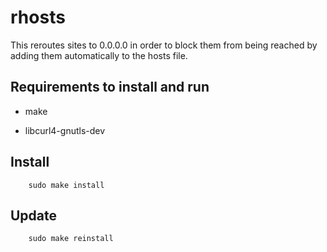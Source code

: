 # rhosts

This reroutes sites to 0.0.0.0 in order to block them from being reached by adding them automatically to the hosts file.   

## Requirements to install and run

- make

- libcurl4-gnutls-dev

## Install

        sudo make install

## Update

        sudo make reinstall

